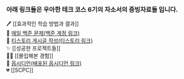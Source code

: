 ### 아래 링크들은 우아한 테크 코스 6기의 자소서의 증빙자료들 입니다.

🖊 [[효과적인 학습 방법과 결과]]  <br>
📐 [매일 백준 문제(백준 계정 링크)](https://www.acmicpc.net/user/eowns1111) <br>
📝 [티스토리 게시글 작성(티스토리 링크)](https://dnd0707.tistory.com/) <br>
✨ [[성공한 프로젝트들]] <br>
🦸‍♀️ [[몰입해본 경험]] <br>
💎 [옵시디언(배포된 옵시디언 링크)](https://dj2ndbrain.netlify.app/javascript) <br>
💔 [[SCPC]] <br>
